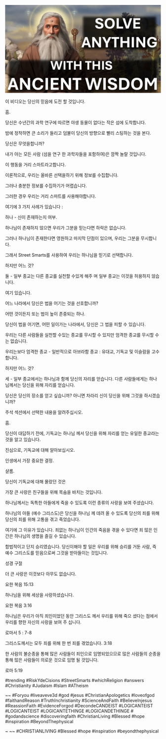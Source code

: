 ![Video cover image](../cover.jpg "cover photo")

이 비디오는 당신의 믿음에 도전 할 것입니다.

흠.

당신은 수년간의 과학 연구에 따르면 야생 동물이 없다는 작은 섬에 도착합니다.

밤에 정착하면 큰 소리가 들리고 덤불이 당신의 방향으로 빨리 스팅하는 것을 본다.

당신은 무엇을합니까?

내가 아는 모든 사람 (섬을 연구 한 과학자들을 포함하여)은 깜짝 놀랄 것입니다.

이 행동을 거리 스마트라고합니다.

이론적으로, 우리는 올바른 선택을하기 위해 정보를 수집합니다.

그러나 충분한 정보를 수집하기가 어렵습니다.

그러한 경우 우리는 거리 스마트를 사용해야합니다.

여기에 3 가지 사례가 있습니다 :

하나 - 신이 존재하는지 여부.

하나님이 존재하지 않으면 우리가 그분을 믿는다면 하락은 없습니다.

그러나 하나님이 존재한다면 영원하고 마지막 단점이 있으며, 우리는 그분을 무시합니다.

그래서 Street Smarts를 사용하여 우리는 하나님을 믿기로 선택합니다.

하지만 어느 것?

둘 - 일부 종교는 다른 종교를 실천할 수있게 해주 며 일부 종교는 이것을 허용하지 않습니다.

여기 있습니다.

어느 나라에서 당신은 법을 어기는 것을 선호합니까?

어떤 것이든지 또는 법이 높이 존중되는 하나.

당신이 법을 어기면, 어떤 일이가는 나라에서, 당신은 그 법을 피할 수 있습니다.

우리는 다른 사람들을 실천할 수있는 종교를 무시할 수 있지만 엄격한 종교를 무시할 수는 없습니다.

우리는보다 엄격한 종교 - 일반적으로 아브라함 종교 : 유대교, 기독교 및 이슬람을 고수합니다.

하지만 어느 것?

세 - 일부 종교에서는 하나님과 함께 당신의 자리를 얻습니다. 다른 사람들에게는 하나님께서는 당신을 위해 자리를 얻습니다.

당신은 당신의 장소를 얻고 싶습니까? 아니면 차라리 신이 당신을 위해 그것을 하시겠습니까?

주석 섹션에서 선택한 내용을 알려주십시오.

흠.

당신이 대답하기 전에, 기독교는 하나님 께서 당신을 위해 자리를 얻는 유일한 종교라는 것을 알고 있습니다.

진심으로, 기독교에 대해 알아보십시오.

인생에서 가장 중요한 결정.

샬롬.

당신이 기독교에 대해 몰랐던 것은

가장 큰 사랑은 친구들을 위해 목숨을 바치는 것입니다.

하나님께서는 독특한 아들에게 죽을 수 있도록 이런 종류의 사랑을 보여 주셨습니다.

하나님의 아들 (예수 그리스도)은 당신을 하나님 께 데려 올 수 있도록 당신의 죄를 위해 당신의 죄를 위해 고통을 겪고 죽었습니다.

여기에 그 이유가 있습니다. 죄없는 하나님이 인간의 죽음을 겪을 수 있다면 죄 많은 인간은 하나님의 생명을 즐길 수 있습니다.

합법적이고 단지 승리였습니다. 당신이해야 할 일은 우리를 위해 승리를 거둔 사람, 즉 예수 그리스도를 믿음으로써 그것을 받아들이는 것입니다.

성경 구절

더 큰 사랑은 이것보다 아무도 없습니다.

요한 복음 15:13

하나님을 위해 세상을 사랑하셨습니다.

요한 복음 3:16

하나님은 우리가 아직 죄인이었던 동안 그리스도 께서 우리를 위해 죽으 셨다는 점에서 우리를 향한 자신의 사랑을 보여 주 십니다.

로마서 5 : 7-8

그리스도께서는 모두 죄를 위해 한 번 죄를 겪었습니다. 3:18

한 사람의 불순종을 통해 많은 사람들이 죄인으로 임명되었으므로 많은 사람들의 순종을 통해 많은 사람들이 의로운 것으로 임명 될 것입니다.

로마 5:19

#trending #RiskYdeCisions #StreetSmarts #whichReligion #answers #Christianity #Judaism #Islam #ATheism

~~ #Foryou #liveaveve3d #god #jesus #ChristianApologetics #loveofgod #faithandReason #TruthInchristianity #ScienceAndFaith #BelieveInjesus #ReassionFaith #EvidenceForgod #DecondeCANDEIST #LOGICANTEIST #LOGICANTEIST #LOGICANTETHINGE #LOGICANDETHINGE # #godandscience #discoveringfaith #ChristianLiving #Blessed #hope #inspiration #BeyondThephysical

~ ~~ #CHRISTIANLIVING #Blessed #hope #inspiration #beyondthephysical